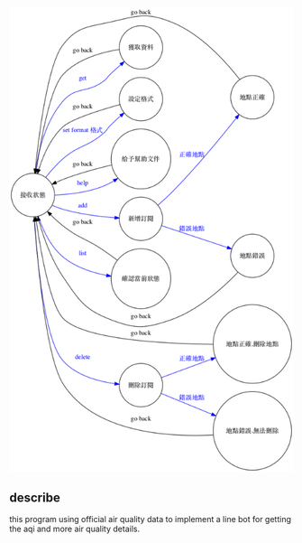 ![fsm](fsm.png)

## describe
this program using official air quality data to implement a line bot for getting the aqi and more air quality details.  
